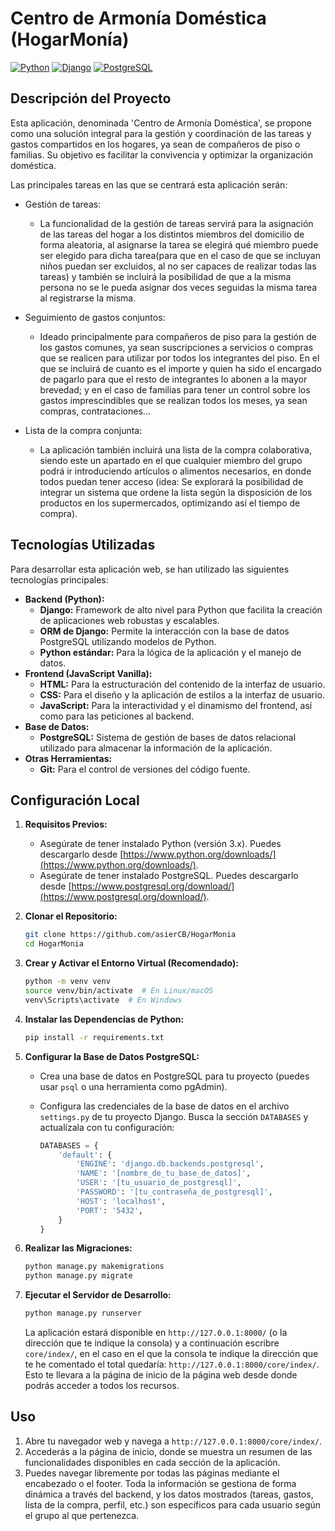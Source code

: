 # Centro de Armonía Doméstica (HogarMonía)

[![Python](https://img.shields.io/badge/python-3.13-blue.svg)](https://www.python.org/)
[![Django](https://img.shields.io/badge/django-5.2-green.svg)](https://www.djangoproject.com/)
[![PostgreSQL](https://img.shields.io/badge/postgresql-17.4-blueviolet.svg)](https://www.postgresql.org/)
<!--[![License: MIT](https://img.shields.io/badge/License-MIT-yellow.svg)](https://opensource.org/licenses/MIT)-->

## Descripción del Proyecto

Esta aplicación, denominada 'Centro de Armonía Doméstica', se propone como una solución integral para la gestión y coordinación de las tareas y gastos compartidos en los hogares, ya sean de compañeros de piso o familias. Su objetivo es facilitar la convivencia y optimizar la organización doméstica.

Las principales tareas en las que se centrará esta aplicación serán:
* Gestión de tareas:  
    * La funcionalidad de la gestión de tareas servirá para la asignación de las tareas del hogar  a los distintos miembros del domicilio de forma aleatoria, al asignarse la tarea se elegirá qué miembro puede ser elegido para dicha tarea(para que en el caso de que se incluyan niños puedan ser excluidos, al no ser capaces de realizar todas las tareas) y también se incluirá la posibilidad de que a la misma persona no se le pueda asignar dos veces seguidas la misma tarea al registrarse la misma.

* Seguimiento de gastos conjuntos:
    * Ideado principalmente para compañeros de piso para la gestión de los gastos comunes, ya sean suscripciones a servicios o compras que se realicen para utilizar por todos los integrantes del piso. En el que se incluirá de cuanto es el importe y quien ha sido el encargado de pagarlo para que el resto de integrantes lo abonen a la mayor brevedad; y en el caso de familias para tener un control sobre los gastos imprescindibles que se realizan todos los meses, ya sean compras, contrataciones…
		
* Lista de la compra conjunta:  
    * La aplicación también incluirá una lista de la compra colaborativa, siendo este un apartado en el que cualquier miembro del grupo podrá ir introduciendo artículos o alimentos necesarios, en donde todos puedan tener acceso (idea: Se explorará la posibilidad de integrar un sistema que ordene la lista según la disposición de los productos en los supermercados, optimizando así el tiempo de compra).

> <!--[Escribe aquí una descripción concisa de tu aplicación web. ¿Cuál es su propósito principal? ¿Qué problema resuelve? ¿Cuáles son sus características clave? Por ejemplo: "Esta aplicación web permite a los usuarios gestionar sus tareas pendientes, realizar un seguimiento de sus gastos y crear listas de la compra de forma intuitiva."]-->

## Tecnologías Utilizadas

Para desarrollar esta aplicación web, se han utilizado las siguientes tecnologías principales:

* **Backend (Python):**
    * **Django:** Framework de alto nivel para Python que facilita la creación de aplicaciones web robustas y escalables.
    * **ORM de Django:** Permite la interacción con la base de datos PostgreSQL utilizando modelos de Python.
    * **Python estándar:** Para la lógica de la aplicación y el manejo de datos.
* **Frontend (JavaScript Vanilla):**
    * **HTML:** Para la estructuración del contenido de la interfaz de usuario.
    * **CSS:** Para el diseño y la aplicación de estilos a la interfaz de usuario.
    * **JavaScript:** Para la interactividad y el dinamismo del frontend, así como para las peticiones al backend.
* **Base de Datos:**
    * **PostgreSQL:** Sistema de gestión de bases de datos relacional utilizado para almacenar la información de la aplicación.
* **Otras Herramientas:**
    * **Git:** Para el control de versiones del código fuente.

## Configuración Local

1.  **Requisitos Previos:**
    * Asegúrate de tener instalado Python (versión 3.x). Puedes descargarlo desde [https://www.python.org/downloads/](https://www.python.org/downloads/).
    * Asegúrate de tener instalado PostgreSQL. Puedes descargarlo desde [https://www.postgresql.org/download/](https://www.postgresql.org/download/).

2.  **Clonar el Repositorio:**
    ```bash
    git clone https://github.com/asierCB/HogarMonia
    cd HogarMonia
    ```

3.  **Crear y Activar el Entorno Virtual (Recomendado):**
    ```bash
    python -m venv venv
    source venv/bin/activate  # En Linux/macOS
    venv\Scripts\activate  # En Windows
    ```

4.  **Instalar las Dependencias de Python:**
    ```bash
    pip install -r requirements.txt
    ```

5.  **Configurar la Base de Datos PostgreSQL:**
    * Crea una base de datos en PostgreSQL para tu proyecto (puedes usar `psql` o una herramienta como pgAdmin).
    * Configura las credenciales de la base de datos en el archivo `settings.py` de tu proyecto Django. Busca la sección `DATABASES` y actualízala con tu configuración:

        ```python
        DATABASES = {
            'default': {
                'ENGINE': 'django.db.backends.postgresql',
                'NAME': '[nombre_de_tu_base_de_datos]',
                'USER': '[tu_usuario_de_postgresql]',
                'PASSWORD': '[tu_contraseña_de_postgresql]',
                'HOST': 'localhost',
                'PORT': '5432',
            }
        }
        ```

6.  **Realizar las Migraciones:**
    ```bash
    python manage.py makemigrations
    python manage.py migrate
    ```

<!--7.  **Crear un Superusuario (Opcional, para acceder al panel de administración de Django):**
    ```bash
    python manage.py createsuperuser
    ```
    Sigue las instrucciones para crear un usuario administrador.-->

7.  **Ejecutar el Servidor de Desarrollo:**
    ```bash
    python manage.py runserver
    ```
    La aplicación estará disponible en `http://127.0.0.1:8000/` (o la dirección que te indique la consola) y a continuación escribre `core/index/`, en el caso en el que la consola te indique la dirección que te he comentado el total quedaría: `http://127.0.0.1:8000/core/index/`.
    Esto te llevara a la página de inicio de la página web desde donde podrás acceder a todos los recursos.


## Uso

1. Abre tu navegador web y navega a `http://127.0.0.1:8000/core/index/`.
2. Accederás a la página de inicio, donde se muestra un resumen de las funcionalidades disponibles en cada sección de la aplicación.
3. Puedes navegar libremente por todas las páginas mediante el encabezado o el footer. Toda la información se gestiona de forma dinámica a través del backend, y los datos mostrados (tareas, gastos, lista de la compra, perfil, etc.) son específicos para cada usuario según el grupo al que pertenezca.
<!--4. Puedes iniciar sesión con las siguientes credenciales de prueba:  
   **Usuario:** `prueba1`  
   **Contraseña:** `prueba.1prueba`-->

   
<!--3.  [Si creaste un superusuario, menciona cómo acceder al panel de administración: "Puedes acceder al panel de administración en `http://127.0.0.1:8000/admin/` utilizando las credenciales que creaste."]-->



<!--## Pruebas (Opcional)

```bash
python manage.py test-->
